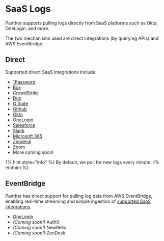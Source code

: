 # SaaS Logs

Panther supports pulling logs directly from SaaS platforms such as Okta, OneLogin, and more.

The two mechanisms used are direct integrations (by querying APIs) and AWS EventBridge.

## Direct

Supported direct SaaS integrations include:

* [1Password](1password.md)
* [Box](box.md)
* [CrowdStrike](crowdstrike.md)
* [Duo](duo.md)
* [G Suite](gsuite.md)
* [Github](github.md)
* [Okta](okta.md)
* [OneLogin](onelogin.md)
* [Salesforce](salesforce.md)
* [Slack](slack.md)
* [Microsoft 365](microsoft.md)
* [Zendesk](zendesk.md)
* [Zoom](zoom.md)
* More coming soon!

{% hint style="info" %}
By default, we poll for new logs every minute.
{% endhint %}

## EventBridge

Panther has direct support for pulling log data from AWS EventBridge, enabling real-time streaming and simple ingestion of [supported SaaS integrations](https://aws.amazon.com/eventbridge/integrations/).

* [OneLogin](onelogin.md)
* _(Coming soon!)_ Auth0
* _(Coming soon!)_ NewRelic
* _(Coming soon!)_ ZenDesk
